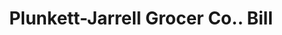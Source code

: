 ---
doi: 10.7916/D83N3FM3
date_other: '1917'
date_other_textual: '1917'
form: printed ephemera
genre:
- Invoices
name:
- Plunkett-Jarrell Grocer Co.
object_in_context_url: https://biggert.cul.columbia.edu/items/view/ave_biggert_01816
subject_hierarchical_geographic:
- Little Rock, Arkansas, United States
subject_name:
- Plunkett-Jarrell Grocer Co.
title: Plunkett-Jarrell Grocer Co.. Bill
sort_title: Plunkett-Jarrell Grocer Co.. Bill
call_number: ave_biggert_01816
coordinates:
- 34.736111111111114,-92.33111111111111
pid: ave_biggert_01816
identifiers: ave_biggert_01816
permalink: /biggert/ave_biggert_01816/
layout: iiif-image-page
---